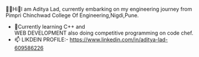 👨‍🎓Hi👋I am Aditya Lad,
currently embarking on my engineering 
journey from Pimpri Chinchwad College Of 
Engineering,Nigdi,Pune.
- 🌱Currently learning C++ and  
    WEB DEVELOPMENT also doing competitive programming on code chef.
- 📫 LIKDEIN PROFILE:- https://www.linkedin.com/in/aditya-lad-609586226

